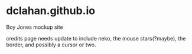 # dclahan.github.io

Boy Jones mockup site

credits page needs update to include neko, the mouse stars(?maybe), the border, and possibly a cursor or two.
